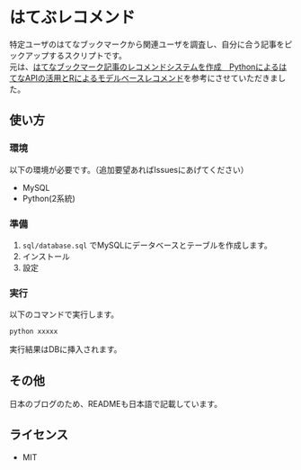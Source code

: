 # はてぶレコメンド

特定ユーザのはてなブックマークから関連ユーザを調査し、自分に合う記事をピックアップするスクリプトです。  
元は、[はてなブックマーク記事のレコメンドシステムを作成　PythonによるはてなAPIの活用とRによるモデルベースレコメンド](http://overlap.hatenablog.jp/entry/2013/06/30/232200)を参考にさせていただきました。  

## 使い方

### 環境

以下の環境が必要です。（追加要望あればIssuesにあげてください）  

* MySQL
* Python(2系統)

### 準備

1. `sql/database.sql` でMySQLにデータベースとテーブルを作成します。
1. インストール
1. 設定

### 実行

以下のコマンドで実行します。

`python xxxxx`

実行結果はDBに挿入されます。

## その他

日本のブログのため、READMEも日本語で記載しています。

## ライセンス

* MIT
